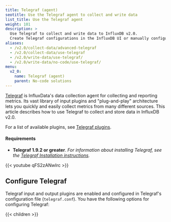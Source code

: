 ```yaml
---
title: Telegraf (agent)
seotitle: Use the Telegraf agent to collect and write data
list_title: Use the Telegraf agent
weight: 101
description: >
  Use Telegraf to collect and write data to InfluxDB v2.0.
  Create Telegraf configurations in the InfluxDB UI or manually configure Telegraf.
aliases:
  - /v2.0/collect-data/advanced-telegraf
  - /v2.0/collect-data/use-telegraf
  - /v2.0/write-data/use-telegraf/
  - /v2.0/write-data/no-code/use-telegraf/
menu:
  v2_0:
    name: Telegraf (agent)
    parent: No-code solutions
---
```


[Telegraf](https://www.influxdata.com/time-series-platform/telegraf/) is InfluxData's
data collection agent for collecting and reporting metrics.
Its vast library of input plugins and "plug-and-play" architecture lets you quickly
and easily collect metrics from many different sources.
This article describes how to use Telegraf to collect and store data in InfluxDB v2.0.

For a list of available plugins, see [Telegraf plugins](/v2.0/reference/telegraf-plugins/).

#### Requirements
- **Telegraf 1.9.2 or greater**.
  _For information about installing Telegraf, see the
  [Telegraf Installation instructions](https://docs.influxdata.com/telegraf/latest/introduction/installation/)._

{{< youtube qFS2zANwIrc >}}

## Configure Telegraf
Telegraf input and output plugins are enabled and configured in Telegraf's configuration file (`telegraf.conf`).
You have the following options for configuring Telegraf:

{{< children >}}
